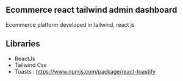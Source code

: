 ## Ecommerce react tailwind admin dashboard

Ecommerce platform developed in tailwind, react js

## Libraries

- ReactJs
- Tailwind Css
- Toasts : https://www.npmjs.com/package/react-toastify
